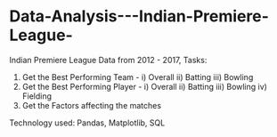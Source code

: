 # Data-Analysis---Indian-Premiere-League-
Indian Premiere League Data from 2012 - 2017, Tasks:
1. Get the Best Performing Team - i) Overall ii) Batting iii) Bowling
2. Get the Best Performing Player - i) Overall ii) Batting iii) Bowling iv) Fielding
3. Get the Factors affecting the matches

Technology used: Pandas, Matplotlib, SQL
